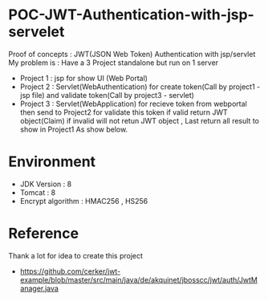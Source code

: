 # POC-JWT-Authentication-with-jsp-servelet
Proof of concepts : JWT(JSON Web Token) Authentication with jsp/servlet
My problem is : Have a 3 Project standalone but run on 1 server 
- Project 1 : jsp for show UI (Web Portal)
- Project 2 : Servlet(WebAuthentication) for create token(Call by project1 - jsp file) and validate token(Call by project3 - servlet)
- Project 3 : Servlet(WebApplication) for recieve token from webportal then send to Project2 for validate this token if valid return JWT object(Claim) if invalid will not retun JWT object , Last return all result to show in Project1 
As show below.

# Environment
- JDK Version : 8 
- Tomcat : 8
- Encrypt algorithm : HMAC256 , HS256

# Reference
Thank a lot for idea to create this project
- https://github.com/cerker/jwt-example/blob/master/src/main/java/de/akquinet/jbosscc/jwt/auth/JwtManager.java
